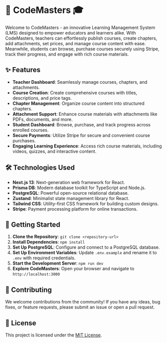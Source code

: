 # 🚀 CodeMasters 🎓

Welcome to CodeMasters - an innovative Learning Management System (LMS) designed to empower educators and learners alike. With CodeMasters, teachers can effortlessly publish courses, create chapters, add attachments, set prices, and manage course content with ease. Meanwhile, students can browse, purchase courses securely using Stripe, track their progress, and engage with rich course materials.

## ✨ Features

- **Teacher Dashboard**: Seamlessly manage courses, chapters, and attachments.
- **Course Creation**: Create comprehensive courses with titles, descriptions, and price tags.
- **Chapter Management**: Organize course content into structured chapters.
- **Attachment Support**: Enhance course materials with attachments like PDFs, documents, and more.
- **Student Dashboard**: Browse, purchase, and track progress across enrolled courses.
- **Secure Payments**: Utilize Stripe for secure and convenient course purchases.
- **Engaging Learning Experience**: Access rich course materials, including videos, quizzes, and interactive content.

## 🛠️ Technologies Used

- **Next.js 13**: Next-generation web framework for React.
- **Prisma DB**: Modern database toolkit for TypeScript and Node.js.
- **PostgreSQL**: Powerful open-source relational database.
- **Zustand**: Minimalist state management library for React.
- **Tailwind CSS**: Utility-first CSS framework for building custom designs.
- **Stripe**: Payment processing platform for online transactions.

## 🚀 Getting Started

1. **Clone the Repository**: `git clone <repository-url>`
2. **Install Dependencies**: `npm install`
3. **Set Up PostgreSQL**: Configure and connect to a PostgreSQL database.
4. **Set Up Environment Variables**: Update `.env.example` and rename it to `.env` with required credentials.
5. **Start the Development Server**: `npm run dev`
6. **Explore CodeMasters**: Open your browser and navigate to `http://localhost:3000`

## 🤝 Contributing

We welcome contributions from the community! If you have any ideas, bug fixes, or feature requests, please submit an issue or open a pull request.

## 📝 License

This project is licensed under the [MIT License](LICENSE).
